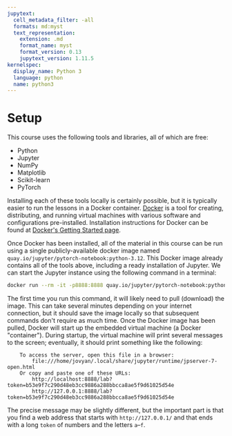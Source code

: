 ```yaml
---
jupytext:
  cell_metadata_filter: -all
  formats: md:myst
  text_representation:
    extension: .md
    format_name: myst
    format_version: 0.13
    jupytext_version: 1.11.5
kernelspec:
  display_name: Python 3
  language: python
  name: python3
---
```

# Setup

This course uses the following tools and libraries, all of which are free:
* Python
* Jupyter
* NumPy
* Matplotlib
* Scikit-learn
* PyTorch

Installing each of these tools locally is certainly possible, but it is
typically easier to run the lessons in a Docker container.
[Docker](https://www.docker.com/) is a tool for creating, distributing, and
running virtual machines with various software and configurations
pre-installed. Installation instructions for Docker can be found at [Docker's
Getting Started page](https://www.docker.com/get-started/).

Once Docker has been installed, all of the material in this course can be run
using a single publicly-available docker image named
`quay.io/jupyter/pytorch-notebook:python-3.12`.  This Docker image already
contains all of the tools above, including a ready installation of Jupyter. We
can start the Jupyter instance using the following command in a terminal:

```bash
docker run --rm -it -p8888:8888 quay.io/jupyter/pytorch-notebook:python-3.12
```

The first time you run this command, it will likely need to pull (download) the
image. This can take several minutes depending on your internet connection, but
it should save the image locally so that subsequent commands don't require as
much time. Once the Docker image has been pulled, Docker will start up the
embedded virtual machine (a Docker "container"). During startup, the virtual
machine will print several messages to the screen; eventually, it should print
something like the following:

```
    To access the server, open this file in a browser:
        file:///home/jovyan/.local/share/jupyter/runtime/jpserver-7-open.html
    Or copy and paste one of these URLs:
        http://localhost:8888/lab?token=b53e9f7c290d48eb3cc9886a288bbcca8ae5f9d61025d54e
        http://127.0.0.1:8888/lab?token=b53e9f7c290d48eb3cc9886a288bbcca8ae5f9d61025d54e
```

The precise message may be slightly different, but the important part is that you find a web address that starts with `http://127.0.0.1/` and that ends with a long `token` of numbers and the letters `a`&ndash;`f`.
